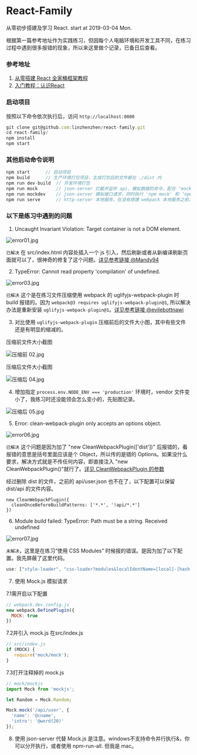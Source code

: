 # React-Family
从零初步搭建及学习 React. start at 2019-03-04 Mon.

根据第一篇参考地址作为实践练习，但因每个人电脑环境和开发工具不同，在练习过程中遇到很多报错的现象，所以来这里做个记录，已备日后查看。

### 参考地址
1. [从零搭建 React 全家桶框架教程](https://github.com/brickspert/blog/issues/1#hot-module-replacement)
2. [入门教程：认识React](https://zh-hans.reactjs.org/tutorial/tutorial.html)

### 启动项目

按照以下命令依次执行后，访问 `http://localhost:8080`

```js
git clone git@github.com:linzhenzhen/react-family.git
cd react-family/
npm install
npm start
```

### 其他启动命令说明

```js
npm start      // 启动项目
npm build      // 生产环境打包项目，生成打包后的文件都在 ./dist 内
npm run dev-build  // 开发环境打包
npm run mock       // json-server 拦截并监听 api，模拟数据的命令，配合 ‘mockdev’ 使用
npm run mockdev    // json-server 模拟接口请求，同时执行 'npm mock' 和 ‘npm start’
npm run serve      // http-server 本地服务，在没有搭建 webpack 本地服务之前，可暂时使用 http-server 来快速搭建
```

### 以下是练习中遇到的问题

1. Uncaught Invariant Violation: Target container is not a DOM element.

![error01.jpg](./imgs/01.jpeg)

`已解决` 在 src/index.html 内容处插入一个 js 引入，然后刷新或者从新编译刷新页面就可以了，很神奇的修复了这个问题。[详见参考链接 @Mandy94](https://github.com/storybooks/storybook/issues/2615#issuecomment-405088812)

2. TypeError: Cannot read property 'compilation' of undefined.

![error03.jpg](./imgs/03.jpg)

`已解决` 这个是在练习文件压缩使用 webpack 的 uglifyjs-webpack-plugin 时 build 报错的。因为 `webpack@3 requires uglifyjs-webpack-plugin@1`, 所以解决办法是重新安装 `uglifyjs-webpack-plugin@1`。[详见参考链接 @evilebottnawi](https://github.com/webpack-contrib/uglifyjs-webpack-plugin/issues/360#issuecomment-423567387)

3. 对比使用 `uglifyjs-webpack-plugin` 压缩前后的文件大小图，其中有些文件还是有明显的缩减的。

压缩前文件大小截图

![压缩前 02.jpg](./imgs/02.jpg)

压缩后文件大小截图

![压缩后 04.jpg](./imgs/04.jpg)

4. 增加指定 `process.env.NODE_ENV === 'production'` 环境时，vendor 文件变小了，我练习时还没能领会怎么变小的，先贴图记录。

![压缩后 05.jpg](./imgs/05.jpg)

5. Error: clean-webpack-plugin only accepts an options object.

![error06.jpg](./imgs/06.jpg)

`已解决` 这个问题是因为加了 "new CleanWebpackPlugin(['dist'])" 后报错的，看报错的意思是括号里面应该是个 Object，所以传的是错的 Options。如果没什么要求，解决方式就是不传任何内容，即直接注入 "new CleanWebpackPlugin()"就行了。[详见 CleanWebpackPlugin 的参数](https://github.com/johnagan/clean-webpack-plugin#options-and-defaults-optional)

经过删除 dist 的文件，之前的 api/user.json 也不在了，以下配置可以保留 dist/api 的文件内容。

```
new CleanWebpackPlugin({
  cleanOnceBeforeBuildPatterns: ['*.*', '!api/*.*']
})
```

6. Module build failed: TypeError: Path must be a string. Received undefined

![error07.jpg](./imgs/07.jpg)

`未解决`，这里是在练习“使用 CSS Modules” 时候报的错误。是因为加了以下配置。我先屏蔽了这里代码。

```js
use: ["style-loader", "css-loader?modules&localIdentName=[local]-[hash:base64:5]", 'postcss-loader']
```

7. 使用 Mock.js 模拟请求

7.1需开启以下配置

```js
// webpack.dev.config.js
new webpack.DefinePlugin({
  MOCK: true
})
```

7.2并引入 mock.js 在src/index.js

```js
// src/index.js
if (MOCK) {
   require('mock/mock');
}
```
7.3打开注释掉的 mock.js

```js
// mock/mockjs
import Mock from 'mockjs';

let Random = Mock.Random;

Mock.mock('/api/user', {
  'name': '@cname',
  'intro': '@word(20)'
});
```

8. 使用 json-server 代替 Mock.js 是注意。windows不支持命令并行执行&，你可以分开执行，或者使用 npm-run-all. 但我是 mac。
